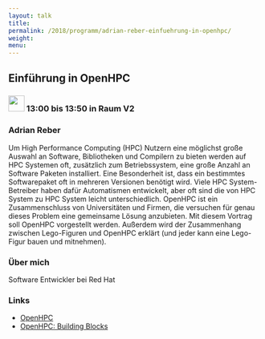 ```yaml
---
layout: talk
title:
permalink: /2018/programm/adrian-reber-einfuehrung-in-openhpc/
weight:
menu:
---
```

## Einführung in OpenHPC

### <img height = "32" src="../../../images/talk.svg"> 13:00 bis 13:50 in Raum V2

### Adrian Reber

Um High Performance Computing (HPC) Nutzern eine möglichst große Auswahl an Software, Bibliotheken und Compilern zu bieten werden auf HPC Systemen oft, zusätzlich zum Betriebssystem, eine große Anzahl an Software Paketen installiert. Eine Besonderheit ist, dass ein bestimmtes Softwarepaket oft in mehreren Versionen benötigt wird. Viele HPC System-Betreiber haben dafür Automatismen entwickelt, aber oft sind die von HPC System zu HPC System leicht unterschiedlich. OpenHPC ist ein Zusammenschluss von Universitäten und Firmen, die versuchen für genau dieses Problem eine gemeinsame Lösung anzubieten. Mit diesem Vortrag soll OpenHPC vorgestellt werden. Außerdem wird der Zusammenhang zwischen Lego-Figuren und OpenHPC erklärt (und jeder kann eine Lego-Figur bauen und mitnehmen).

### Über mich

Software Entwickler bei Red Hat

### Links

- <a href="http://openhpc.community/" target="_blank">OpenHPC</a>
- <a href="https://lisas.de/~adrian/?p=1309" target="_blank">OpenHPC: Building Blocks</a>